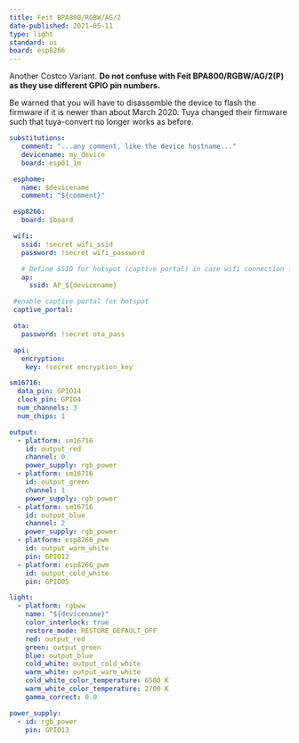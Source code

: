 ```yaml
---
title: Feit BPA800/RGBW/AG/2
date-published: 2021-05-11
type: light
standard: us
board: esp8266
---
```


Another Costco Variant. **Do not confuse with Feit BPA800/RGBW/AG/2(P) as they use different GPIO pin numbers.**

Be warned that you will have to disassemble the device to flash the firmware if it is newer than about March 2020.
Tuya changed their firmware such that tuya-convert no longer works as before.

```yaml
substitutions:
   comment: "...any comment, like the device hostname..."
   devicename: my_device
   board: esp01_1m

 esphome:
   name: $devicename
   comment: "${comment}"

 esp8266:
   board: $board

 wifi:
   ssid: !secret wifi_ssid
   password: !secret wifi_password

   # Define SSID for hotspot (captive portal) in case wifi connection fails
   ap:
     ssid: AP_${devicename}

 #enable captive portal for hotspot
 captive_portal:

 ota:
   password: !secret ota_pass

 api:
   encryption:
    key: !secret encryption_key

sm16716:
  data_pin: GPIO14
  clock_pin: GPIO4
  num_channels: 3
  num_chips: 1

output:
  - platform: sm16716
    id: output_red
    channel: 0
    power_supply: rgb_power
  - platform: sm16716
    id: output_green
    channel: 1
    power_supply: rgb_power
  - platform: sm16716
    id: output_blue
    channel: 2
    power_supply: rgb_power
  - platform: esp8266_pwm
    id: output_warm_white
    pin: GPIO12
  - platform: esp8266_pwm
    id: output_cold_white
    pin: GPIO05

light:
  - platform: rgbww
    name: "${devicename}"
    color_interlock: true
    restore_mode: RESTORE_DEFAULT_OFF
    red: output_red
    green: output_green
    blue: output_blue
    cold_white: output_cold_white
    warm_white: output_warm_white
    cold_white_color_temperature: 6500 K
    warm_white_color_temperature: 2700 K
    gamma_correct: 0.0

power_supply:
  - id: rgb_power
    pin: GPIO13
```
